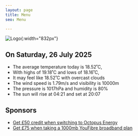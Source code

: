 ```yaml
---
layout: page
title: Menu
seo: Menu

---
```


![Logo](/images/logo.jpg){:width="832px"}

<!-- weather_marker starts -->
## On Saturday, 26 July 2025

- The average temperature today is 18.52˚C,
- With highs of 19.18˚C and lows of 18.16˚C,
- It may feel like 18.52˚C with overcast clouds
- The wind speed is 1.79m/s and visibility is 10000m
- The pressure is 1017hPa and humidity is 80%
- The sun will rise at 04:21 and set at 20:07

<!-- weather_marker ends -->

## Sponsors

- [Get £50 credit when switching to Octopus Energy](https://bit.ly/3oD1nnS)
- [Get £75 when taking a 1000mb YouFibre broadband plan](https://aklam.io/91zWhU?)
